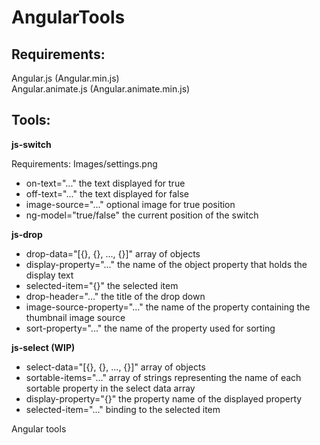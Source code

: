 # AngularTools

Requirements:
-----------------------------------------------------

Angular.js (Angular.min.js) <br/>
Angular.animate.js (Angular.animate.min.js)


Tools:
-----------------------------------------------------

<b>js-switch</b>

Requirements: Images/settings.png

<ul>
<li>
on-text="..." the text displayed for true
</li>
<li>
off-text="..."          the text displayed for false
</li>
<li>
image-source="..."      optional image for true position
</li>
<li>
ng-model="true/false"   the current position of the switch
</li>
</ul>

<b>js-drop</b>

<ul>
<li>
drop-data="[{}, {}, ..., {}]" array of objects
</li>
<li>
display-property="..." the name of the object property that holds the display text
</li>
<li>
selected-item="{}" the selected item
</li>
<li>
drop-header="..." the title of the drop down
</li>
<li>
image-source-property="..." the name of the property containing the thumbnail image source
</li>
<li>
sort-property="..." the name of the property used for sorting
</li>
</ul>

<b>js-select (WIP)</b>

<ul>
<li>
select-data="[{}, {}, ..., {}]" array of objects
</li>
<li>
sortable-items="..." array of strings representing the name of each sortable property in the select data array
</li>
<li>
display-property="{}" the property name of the displayed property
</li>
<li>
selected-item="..." binding to the selected item
</li>
</ul>

Angular tools
